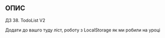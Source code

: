 ## ОПИС

ДЗ 38. TodoList V2

Додати до вашго туду ліст, роботу з LocalStorage як ми робили на уроці 

